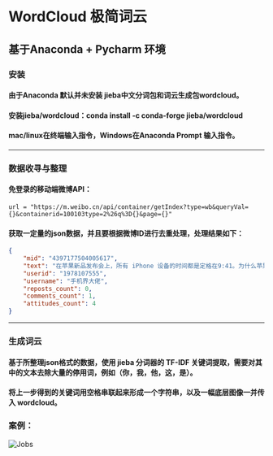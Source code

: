 # WordCloud  极简词云

## 基于Anaconda + Pycharm 环境

### 安装
#### 由于Anaconda 默认并未安装 jieba中文分词包和词云生成包wordcloud。
#### 安装jieba/wordcloud：conda install -c conda-forge jieba/wordcloud
#### mac/linux在终端输入指令，Windows在Anaconda Prompt 输入指令。

---

### 数据收寻与整理

#### 免登录的移动端微博API：
```
url = "https://m.weibo.cn/api/container/getIndex?type=wb&queryVal={}&containerid=100103type=2%26q%3D{}&page={}" 
```
#### 获取一定量的json数据，并且要根据微博ID进行去重处理，处理结果如下：
```json
{
    "mid": "4397177504005617",
    "text": "在苹果新品发布会上，所有 iPhone 设备的时间都是定格在9:41。为什么苹果对其情有独钟？因为2007年1月7日9:41，是乔布斯发布第一代 iPhone 的时间。「9：41」",
    "userid": "1978107555",
    "username": "手机界大佬",
    "reposts_count": 0,
    "comments_count": 1,
    "attitudes_count": 4
}
```

---

### 生成词云
#### 基于所整理json格式的数据，使用 jieba 分词器的 TF-IDF 关键词提取，需要对其中的文本去除大量的停用词，例如（你，我，他，这，是）。
#### 将上一步得到的关键词用空格串联起来形成一个字符串，以及一幅底层图像一并传入 wordcloud。

### 案例：
![Jobs](图片链接 "jobs_wc.png")
